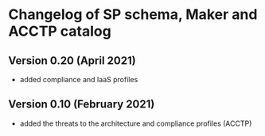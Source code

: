 
# Changelog of SP schema, Maker and ACCTP catalog

## Version 0.20 (April 2021)

* added compliance and IaaS profiles

## Version 0.10 (February 2021)

* added the threats to the architecture and compliance profiles (ACCTP)

